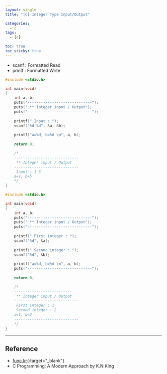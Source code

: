 ```yaml
---
layout: single
title: "[C] Integer Type Input/Output"

categories:
  - c
tags:
  - [c]

toc: true
toc_sticky: true
---
```


- scanf     : Formatted Read
- printf    : Formatted Write

```c
#include <stdio.h>

int main(void)
{
    int a, b;
    puts("-----------------------------");
    puts(" ** Integer input / Output");
    puts("-----------------------------");
    
    printf(" Input : ");
    scanf("%d %d", &a, &b);
    
    printf("a=%d, b=%d \n", a, b);
    
    return 0;

    /*
    -----------------------------
     ** Integer input / Output
    -----------------------------
     Input : 1 5
    a=1, b=5
    */
}
```

```c
#include <stdio.h>

int main(void)
{
	int a, b;
	puts("-----------------------------");
    puts(" ** Integer input / Output");
    puts("-----------------------------");
    
    printf(" First integer : ");
    scanf("%d", &a);
    
    printf(" Second integer : ");
    scanf("%d", &b);
    
    printf("a=%d, b=%d \n", a, b);
    puts("-----------------------------");
	
	return 0;

    /*
    --------------------------
     ** Integer input / Output
    -----------------------------
     First integer : 1
     Second integer : 2
    a=1, b=2
    -----------------------------
    */
}
```


---
## Reference
- [func.kr](http://func.kr){:target="_blank"}
- C Programming: A Modern Approach by K.N.King